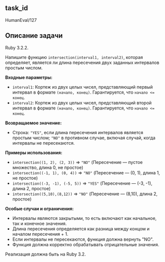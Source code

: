 ## task_id
HumanEval/127

## Описание задачи
Ruby 3.2.2.

Напишите функцию `intersection(interval1, interval2)`, которая определяет, является ли длина пересечения двух заданных интервалов простым числом.

**Входные параметры:**

* `interval1`: Кортеж из двух целых чисел, представляющий первый интервал в формате `(начало, конец)`.  Гарантируется, что `начало <= конец`.
* `interval2`: Кортеж из двух целых чисел, представляющий второй интервал в формате `(начало, конец)`. Гарантируется, что `начало <= конец`.

**Возвращаемое значение:**

* Строка: `"YES"`, если длина пересечения интервалов является простым числом; `"NO"` в противном случае, включая случай, когда интервалы не пересекаются.


**Примеры использования:**

* `intersection((1, 2), (2, 3))`  => `"NO"` (Пересечение — пустое множество, длина 0, не простое)
* `intersection((-1, 1), (0, 4))` => `"NO"` (Пересечение — (0, 1), длина 1, не простое)
* `intersection((-3, -1), (-5, 5))` => `"YES"` (Пересечение — (-3, -1), длина 2, простое)
* `intersection((5,10),(8,12))` => `"NO"` (Пересечение — (8,10), длина 2, простое)


**Особые случаи и ограничения:**

* Интервалы являются закрытыми, то есть включают как начальное, так и конечное значения.
* Длина пересечения определяется как разница между концом и началом пересечения + 1.
* Если интервалы не пересекаются, функция должна вернуть "NO".
*  Функция должна корректно обрабатывать отрицательные значения.


Реализация должна быть на Ruby 3.2.


